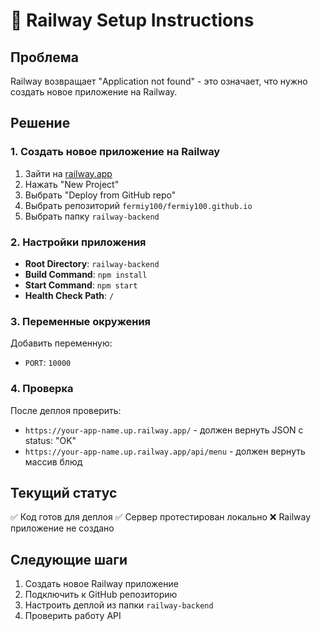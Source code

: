 # 🚀 Railway Setup Instructions

## Проблема
Railway возвращает "Application not found" - это означает, что нужно создать новое приложение на Railway.

## Решение

### 1. Создать новое приложение на Railway
1. Зайти на [railway.app](https://railway.app)
2. Нажать "New Project"
3. Выбрать "Deploy from GitHub repo"
4. Выбрать репозиторий `fermiy100/fermiy100.github.io`
5. Выбрать папку `railway-backend`

### 2. Настройки приложения
- **Root Directory**: `railway-backend`
- **Build Command**: `npm install`
- **Start Command**: `npm start`
- **Health Check Path**: `/`

### 3. Переменные окружения
Добавить переменную:
- `PORT`: `10000`

### 4. Проверка
После деплоя проверить:
- `https://your-app-name.up.railway.app/` - должен вернуть JSON с status: "OK"
- `https://your-app-name.up.railway.app/api/menu` - должен вернуть массив блюд

## Текущий статус
✅ Код готов для деплоя
✅ Сервер протестирован локально
❌ Railway приложение не создано

## Следующие шаги
1. Создать новое Railway приложение
2. Подключить к GitHub репозиторию
3. Настроить деплой из папки `railway-backend`
4. Проверить работу API
